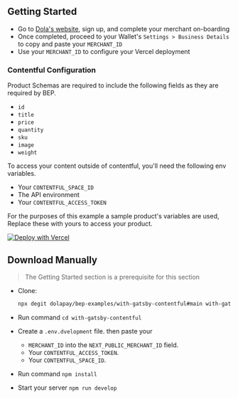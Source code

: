 ## Getting Started

- Go to [Dola's website](https://dola.me/), sign up, and complete your merchant on-boarding
- Once completed, proceed to your Wallet's `Settings > Business Details` to copy and paste your `MERCHANT_ID`
- Use your `MERCHANT_ID` to configure your Vercel deployment

### Contentful Configuration

Product Schemas are required to include the following fields as they are required by BEP.

- `id`
- `title`
- `price`
- `quantity`
- `sku`
- `image`
- `weight`

To access your content outside of contentful, you'll need the following env variables.

- Your `CONTENTFUL_SPACE_ID`
- The API environment
- Your `CONTENTFUL_ACCESS_TOKEN`

For the purposes of this example a sample product's variables are used, Replace these with yours to access your product.

[![Deploy with Vercel](https://vercel.com/button)](https://vercel.com/new/git/external?repository-url=https%3A%2F%2Fgithub.com%2Fdolapay%2Fbep-examples%2Ftree%2Fmain%2Fwith-gatsby-contentful&env=NEXT_PUBLIC_MERCHANT_ID,CONTENTFUL_ACCESS_TOKEN,CONTENTFUL_SPACE_ID&envDescription=Your%20merchant%20ID&envLink=https%3A%2F%2Fgithub.com%2Fdolapay%2Fbep-examples%2Ftree%2Fmain%2Fwith-gatsby-contentful%23getting-started&project-name=bep-gatsby-contentful-starter&repo-name=BEP-contentful-gatsby-starter)

## Download Manually

> The Getting Started section is a prerequisite for this section

- Clone:

  ```bash
  npx degit dolapay/bep-examples/with-gatsby-contentful#main with-gatsby-contentful
  ```

- Run command `cd with-gatsby-contentful`
- Create a `.env.dvelopment` file. then paste your
  - `MERCHANT_ID` into the `NEXT_PUBLIC_MERCHANT_ID` field.
  - Your `CONTENTFUL_ACCESS_TOKEN`.
  - Your `CONTENTFUL_SPACE_ID`.
- Run command `npm install`
- Start your server `npm run develop`
